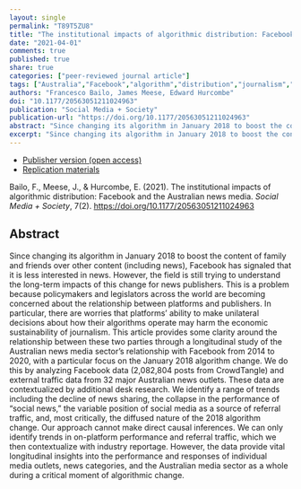```yaml
---
layout: single
permalink: "T89T5ZU8"
title: "The institutional impacts of algorithmic distribution: Facebook and the Australian news media"
date: "2021-04-01"
comments: true
published: true
share: true
categories: ["peer-reviewed journal article"]
tags: ["Australia","Facebook","algorithm","distribution","journalism","news"]
authors: "Francesco Bailo, James Meese, Edward Hurcombe"
doi: "10.1177/20563051211024963"
publication: "Social Media + Society"
publication-url: "https://doi.org/10.1177/20563051211024963"
abstract: "Since changing its algorithm in January 2018 to boost the content of family and friends over other content (including news), Facebook has signaled that it is less interested in news. However, the field is still trying to understand the long-term impacts of this change for news publishers. This is a problem because policymakers and legislators across the world are becoming concerned about the relationship between platforms and publishers. In particular, there are worries that platforms’ ability to make unilateral decisions about how their algorithms operate may harm the economic sustainability of journalism. This article provides some clarity around the relationship between these two parties through a longitudinal study of the Australian news media sector’s relationship with Facebook from 2014 to 2020, with a particular focus on the January 2018 algorithm change. We do this by analyzing Facebook data (2,082,804 posts from CrowdTangle) and external traffic data from 32 major Australian news outlets. These data are contextualized by additional desk research. We identify a range of trends including the decline of news sharing, the collapse in the performance of “social news,” the variable position of social media as a source of referral traffic, and, most critically, the diffused nature of the 2018 algorithm change. Our approach cannot make direct causal inferences. We can only identify trends in on-platform performance and referral traffic, which we then contextualize with industry reportage. However, the data provide vital longitudinal insights into the performance and responses of individual media outlets, news categories, and the Australian media sector as a whole during a critical moment of algorithmic change."
excerpt: "Since changing its algorithm in January 2018 to boost the content of family and friends over other content (including news), Facebook has signaled that it is less interested in news."
---
```


* [Publisher version (open access)](https://doi.org/10.1177/20563051211024963) 
* [Replication materials](https://doi.org/10.7910/DVN/TAMMBF)

Bailo, F., Meese, J., & Hurcombe, E. (2021). The institutional impacts of algorithmic distribution: Facebook and the Australian news media. *Social Media + Society*, 7(2). https://doi.org/10.1177/20563051211024963


## Abstract

Since changing its algorithm in January 2018 to boost the content of family and friends over other content (including news), Facebook has signaled that it is less interested in news. However, the field is still trying to understand the long-term impacts of this change for news publishers. This is a problem because policymakers and legislators across the world are becoming concerned about the relationship between platforms and publishers. In particular, there are worries that platforms’ ability to make unilateral decisions about how their algorithms operate may harm the economic sustainability of journalism. This article provides some clarity around the relationship between these two parties through a longitudinal study of the Australian news media sector’s relationship with Facebook from 2014 to 2020, with a particular focus on the January 2018 algorithm change. We do this by analyzing Facebook data (2,082,804 posts from CrowdTangle) and external traffic data from 32 major Australian news outlets. These data are contextualized by additional desk research. We identify a range of trends including the decline of news sharing, the collapse in the performance of “social news,” the variable position of social media as a source of referral traffic, and, most critically, the diffused nature of the 2018 algorithm change. Our approach cannot make direct causal inferences. We can only identify trends in on-platform performance and referral traffic, which we then contextualize with industry reportage. However, the data provide vital longitudinal insights into the performance and responses of individual media outlets, news categories, and the Australian media sector as a whole during a critical moment of algorithmic change.
